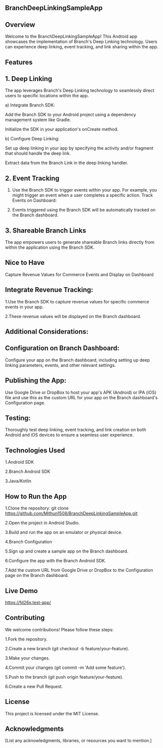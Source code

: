 ## BranchDeepLinkingSampleApp
## Overview
Welcome to the BranchDeepLinkingSampleApp! This Android app showcases the implementation of Branch's Deep Linking technology. Users can experience deep linking, event tracking, and link sharing within the app.

## Features

## 1. Deep Linking
The app leverages Branch's Deep Linking technology to seamlessly direct users to specific locations within the app.

a) Integrate Branch SDK:

Add the Branch SDK to your Android project using a dependency management system like Gradle.

Initialize the SDK in your application's onCreate method.

b) Configure Deep Linking:

Set up deep linking in your app by specifying the activity and/or fragment that should handle the deep link.

Extract data from the Branch Link in the deep linking handler.

## 2. Event Tracking

1. Use the Branch SDK to trigger events within your app. For example, you might trigger an event when a user completes a specific action.
Track Events on Dashboard:

2. Events triggered using the Branch SDK will be automatically tracked on the Branch dashboard.


## 3. Shareable Branch Links
The app empowers users to generate shareable Branch links directly from within the application using the Branch SDK.


## Nice to Have
 Capture Revenue Values for Commerce Events and Display on Dashboard
 
 ## Integrate Revenue Tracking:
1.Use the Branch SDK to capture revenue values for specific commerce events in your app.

2.These revenue values will be displayed on the Branch dashboard.

## Additional Considerations:

## Configuration on Branch Dashboard:
Configure your app on the Branch dashboard, including setting up deep linking parameters, events, and other relevant settings.

## Publishing the App:
 Use Google Drive or DropBox to host your app's APK (Android) or IPA (iOS) file and use this as the custom URL for your app on the Branch dashboard's Configuration page.

## Testing:
Thoroughly test deep linking, event tracking, and link creation on both Android and iOS devices to ensure a seamless user experience.

## Technologies Used
1.Android SDK

2.Branch Android SDK

3.Java/Kotlin 

## How to Run the App

1.Clone the repository: git clone https://github.com/Mithun1508/BranchDeepLinkingSampleApp.git

2.Open the project in Android Studio.

3.Build and run the app on an emulator or physical device.

4.Branch Configuration

5.Sign up and create a sample app on the Branch dashboard.

6.Configure the app with the Branch Android SDK.

7.Add the custom URL from Google Drive or DropBox to the Configuration page on the Branch dashboard.

## Live Demo
 https://fd26s.test-app/

## Contributing
We welcome contributions! Please follow these steps:

1.Fork the repository.

2.Create a new branch (git checkout -b feature/your-feature).

3.Make your changes.

4.Commit your changes (git commit -m 'Add some feature').

5.Push to the branch (git push origin feature/your-feature).

6.Create a new Pull Request.

## License
This project is licensed under the MIT License.

## Acknowledgments
[List any acknowledgments, libraries, or resources you want to mention.]

